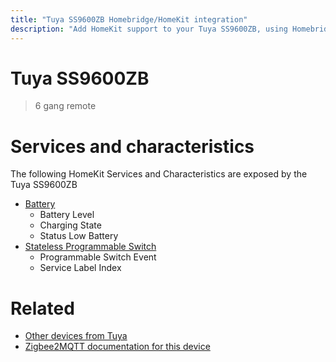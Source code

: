 ```yaml
---
title: "Tuya SS9600ZB Homebridge/HomeKit integration"
description: "Add HomeKit support to your Tuya SS9600ZB, using Homebridge, Zigbee2MQTT and homebridge-z2m."
---
```

<!---
This file has been GENERATED using src/docgen/docgen.ts
DO NOT EDIT THIS FILE MANUALLY!
-->
# Tuya SS9600ZB
> 6 gang remote


# Services and characteristics
The following HomeKit Services and Characteristics are exposed by
the Tuya SS9600ZB

* [Battery](../../battery.md)
  * Battery Level
  * Charging State
  * Status Low Battery
* [Stateless Programmable Switch](../../action.md)
  * Programmable Switch Event
  * Service Label Index


# Related
* [Other devices from Tuya](../index.md#tuya)
* [Zigbee2MQTT documentation for this device](https://www.zigbee2mqtt.io/devices/SS9600ZB.html)